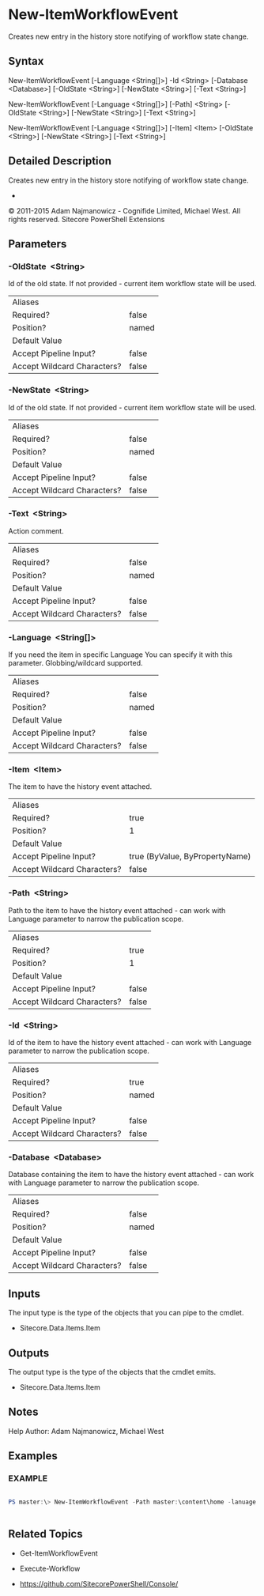 # New-ItemWorkflowEvent 
 
Creates new entry in the history store notifying of workflow state change. 
 
## Syntax 
 
New-ItemWorkflowEvent [-Language &lt;String[]&gt;] -Id &lt;String&gt; [-Database &lt;Database&gt;] [-OldState &lt;String&gt;] [-NewState &lt;String&gt;] [-Text &lt;String&gt;] 
 
New-ItemWorkflowEvent [-Language &lt;String[]&gt;] [-Path] &lt;String&gt; [-OldState &lt;String&gt;] [-NewState &lt;String&gt;] [-Text &lt;String&gt;] 
 
New-ItemWorkflowEvent [-Language &lt;String[]&gt;] [-Item] &lt;Item&gt; [-OldState &lt;String&gt;] [-NewState &lt;String&gt;] [-Text &lt;String&gt;] 
 
 
## Detailed Description 
 
Creates new entry in the history store notifying of workflow state change. 
 
- 
 
© 2011-2015 Adam Najmanowicz - Cognifide Limited, Michael West. All rights reserved. Sitecore PowerShell Extensions 
 
## Parameters 
 
### -OldState&nbsp; &lt;String&gt; 
 
Id of the old state. If not provided - current item workflow state will be used.
 

| | |
| - | - |
| Aliases |  |
| Required? | false |
| Position? | named |
| Default Value |  |
| Accept Pipeline Input? | false |
| Accept Wildcard Characters? | false | 
 
### -NewState&nbsp; &lt;String&gt; 
 
Id of the old state. If not provided - current item workflow state will be used.
 

| | |
| - | - |
| Aliases |  |
| Required? | false |
| Position? | named |
| Default Value |  |
| Accept Pipeline Input? | false |
| Accept Wildcard Characters? | false | 
 
### -Text&nbsp; &lt;String&gt; 
 
Action comment.
 

| | |
| - | - |
| Aliases |  |
| Required? | false |
| Position? | named |
| Default Value |  |
| Accept Pipeline Input? | false |
| Accept Wildcard Characters? | false | 
 
### -Language&nbsp; &lt;String[]&gt; 
 
If you need the item in specific Language You can specify it with this parameter. Globbing/wildcard supported.
 

| | |
| - | - |
| Aliases |  |
| Required? | false |
| Position? | named |
| Default Value |  |
| Accept Pipeline Input? | false |
| Accept Wildcard Characters? | false | 
 
### -Item&nbsp; &lt;Item&gt; 
 
The item to have the history event attached.
 

| | |
| - | - |
| Aliases |  |
| Required? | true |
| Position? | 1 |
| Default Value |  |
| Accept Pipeline Input? | true (ByValue, ByPropertyName) |
| Accept Wildcard Characters? | false | 
 
### -Path&nbsp; &lt;String&gt; 
 
Path to the item to have the history event attached - can work with Language parameter to narrow the publication scope.
 

| | |
| - | - |
| Aliases |  |
| Required? | true |
| Position? | 1 |
| Default Value |  |
| Accept Pipeline Input? | false |
| Accept Wildcard Characters? | false | 
 
### -Id&nbsp; &lt;String&gt; 
 
Id of the item to have the history event attached - can work with Language parameter to narrow the publication scope.
 

| | |
| - | - |
| Aliases |  |
| Required? | true |
| Position? | named |
| Default Value |  |
| Accept Pipeline Input? | false |
| Accept Wildcard Characters? | false | 
 
### -Database&nbsp; &lt;Database&gt; 
 
Database containing the item to have the history event attached - can work with Language parameter to narrow the publication scope.
 

| | |
| - | - |
| Aliases |  |
| Required? | false |
| Position? | named |
| Default Value |  |
| Accept Pipeline Input? | false |
| Accept Wildcard Characters? | false | 
 
## Inputs 
 
The input type is the type of the objects that you can pipe to the cmdlet. 
 
* Sitecore.Data.Items.Item 
 
## Outputs 
 
The output type is the type of the objects that the cmdlet emits. 
 
* Sitecore.Data.Items.Item 
 
## Notes 
 
Help Author: Adam Najmanowicz, Michael West 
 
## Examples 
 
### EXAMPLE 
 
 
 
```powershell   
 
PS master:\> New-ItemWorkflowEvent -Path master:\content\home -lanuage "en" -Text "Just leaving a note" 
 
``` 
 
## Related Topics 
 
* Get-ItemWorkflowEvent 
 
* Execute-Workflow 
 
* <a href='https://github.com/SitecorePowerShell/Console/' target='_blank'>https://github.com/SitecorePowerShell/Console/</a><br/>

